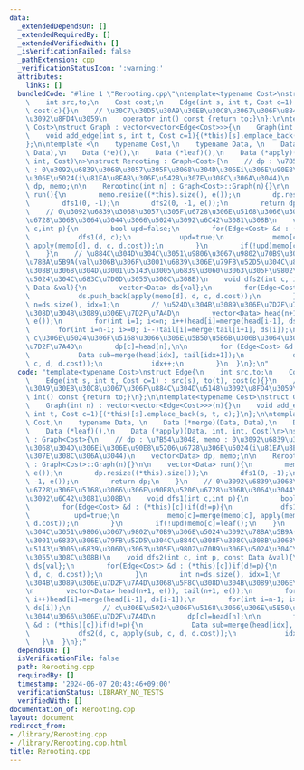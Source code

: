 ```yaml
---
data:
  _extendedDependsOn: []
  _extendedRequiredBy: []
  _extendedVerifiedWith: []
  _isVerificationFailed: false
  _pathExtension: cpp
  _verificationStatusIcon: ':warning:'
  attributes:
    links: []
  bundledCode: "#line 1 \"Rerooting.cpp\"\ntemplate<typename Cost>\nstruct Edge{\n\
    \    int src,to;\n    Cost cost;\n    Edge(int s, int t, Cost c=1) : src(s), to(t),\
    \ cost(c){}\n    // \u30C7\u30D5\u30A9\u30EB\u30C8\u3067\u306F\u884C\u304D\u5148\
    \u3092\u8FD4\u3059\n    operator int() const {return to;}\n};\n\ntemplate<typename\
    \ Cost>\nstruct Graph : vector<vector<Edge<Cost>>>{\n    Graph(int n) : vector<vector<Edge<Cost>>>(n){}\n\
    \    void add_edge(int s, int t, Cost c=1){(*this)[s].emplace_back(s, t, c);}\n\
    };\n\ntemplate <\n    typename Cost,\n    typename Data, \n    Data (*merge)(Data,\
    \ Data),\n    Data (*e)(),\n    Data (*leaf)(),\n    Data (*apply)(Data, int,\
    \ int, Cost)\n>\nstruct Rerooting : Graph<Cost>{\n    // dp : \u7B54\u3048, memo\
    \ : 0\u3092\u6839\u3068\u3057\u305F\u3068\u304D\u306Ei\u306E\u90E8\u5206\u6728\
    \u306E\u5024(i\u81EA\u8EAB\u306F\u542B\u307E\u308C\u306A\u3044)\n    vector<Data>\
    \ dp, memo;\n\n    Rerooting(int n) : Graph<Cost>::Graph(n){}\n\n    vector<Data>\
    \ run(){\n        memo.resize((*this).size(), e());\n        dp.resize((*this).size());\n\
    \        dfs1(0, -1);\n        dfs2(0, -1, e());\n        return dp;\n    }\n\
    \    // 0\u3092\u6839\u3068\u3057\u305F\u6728\u306E\u5168\u3066\u306E\u90E8\u5206\
    \u6728\u306B\u3064\u3044\u3066\u5024\u3092\u6C42\u3081\u308B\n    void dfs1(int\
    \ c,int p){\n        bool upd=false;\n        for(Edge<Cost> &d : (*this)[c])if(d!=p){\n\
    \            dfs1(d, c);\n            upd=true;\n            memo[c]=merge(memo[c],\
    \ apply(memo[d], d, c, d.cost));\n        }\n        if(!upd)memo[c]=leaf();\n\
    \    }\n    // \u884C\u304D\u304C\u3051\u9806\u3067\u9802\u70B9\u306E\u5024\u3092\
    \u78BA\u5B9A(val\u306B\u306F\u3001\u6839\u306E\u79FB\u52D5\u304C\u884C\u308F\u308C\
    \u308B\u3068\u304D\u3001\u5143\u3005\u6839\u3060\u3063\u305F\u9802\u70B9\u306E\
    \u5024\u304C\u683C\u7D0D\u3055\u308C\u308B)\n    void dfs2(int c, int p, const\
    \ Data &val){\n        vector<Data> ds{val};\n        for(Edge<Cost> &d : (*this)[c])if(d!=p){\n\
    \            ds.push_back(apply(memo[d], d, c, d.cost));\n        }\n        int\
    \ n=ds.size(), idx=1;\n        // \u524D\u304B\u3089\u306E\u7D2F\u7A4D\u3068\u5F8C\
    \u308D\u304B\u3089\u306E\u7D2F\u7A4D\n        vector<Data> head(n+1, e()), tail(n+1,\
    \ e());\n        for(int i=1; i<=n; i++)head[i]=merge(head[i-1], ds[i-1]);\n \
    \       for(int i=n-1; i>=0; i--)tail[i]=merge(tail[i+1], ds[i]);\n        //\
    \ c\u306E\u5024\u306F\u5168\u3066\u306E\u5B50\u5B6B\u306B\u3064\u3044\u3066\u306E\
    \u7D2F\u7A4D\n        dp[c]=head[n];\n\n        for (Edge<Cost> &d : (*this)[c])if(d!=p){\n\
    \            Data sub=merge(head[idx], tail[idx+1]);\n            dfs2(d, c, apply(sub,\
    \ c, d, d.cost));\n            idx++;\n        }\n  }\n};\n"
  code: "template<typename Cost>\nstruct Edge{\n    int src,to;\n    Cost cost;\n\
    \    Edge(int s, int t, Cost c=1) : src(s), to(t), cost(c){}\n    // \u30C7\u30D5\
    \u30A9\u30EB\u30C8\u3067\u306F\u884C\u304D\u5148\u3092\u8FD4\u3059\n    operator\
    \ int() const {return to;}\n};\n\ntemplate<typename Cost>\nstruct Graph : vector<vector<Edge<Cost>>>{\n\
    \    Graph(int n) : vector<vector<Edge<Cost>>>(n){}\n    void add_edge(int s,\
    \ int t, Cost c=1){(*this)[s].emplace_back(s, t, c);}\n};\n\ntemplate <\n    typename\
    \ Cost,\n    typename Data, \n    Data (*merge)(Data, Data),\n    Data (*e)(),\n\
    \    Data (*leaf)(),\n    Data (*apply)(Data, int, int, Cost)\n>\nstruct Rerooting\
    \ : Graph<Cost>{\n    // dp : \u7B54\u3048, memo : 0\u3092\u6839\u3068\u3057\u305F\
    \u3068\u304D\u306Ei\u306E\u90E8\u5206\u6728\u306E\u5024(i\u81EA\u8EAB\u306F\u542B\
    \u307E\u308C\u306A\u3044)\n    vector<Data> dp, memo;\n\n    Rerooting(int n)\
    \ : Graph<Cost>::Graph(n){}\n\n    vector<Data> run(){\n        memo.resize((*this).size(),\
    \ e());\n        dp.resize((*this).size());\n        dfs1(0, -1);\n        dfs2(0,\
    \ -1, e());\n        return dp;\n    }\n    // 0\u3092\u6839\u3068\u3057\u305F\
    \u6728\u306E\u5168\u3066\u306E\u90E8\u5206\u6728\u306B\u3064\u3044\u3066\u5024\
    \u3092\u6C42\u3081\u308B\n    void dfs1(int c,int p){\n        bool upd=false;\n\
    \        for(Edge<Cost> &d : (*this)[c])if(d!=p){\n            dfs1(d, c);\n \
    \           upd=true;\n            memo[c]=merge(memo[c], apply(memo[d], d, c,\
    \ d.cost));\n        }\n        if(!upd)memo[c]=leaf();\n    }\n    // \u884C\u304D\
    \u304C\u3051\u9806\u3067\u9802\u70B9\u306E\u5024\u3092\u78BA\u5B9A(val\u306B\u306F\
    \u3001\u6839\u306E\u79FB\u52D5\u304C\u884C\u308F\u308C\u308B\u3068\u304D\u3001\
    \u5143\u3005\u6839\u3060\u3063\u305F\u9802\u70B9\u306E\u5024\u304C\u683C\u7D0D\
    \u3055\u308C\u308B)\n    void dfs2(int c, int p, const Data &val){\n        vector<Data>\
    \ ds{val};\n        for(Edge<Cost> &d : (*this)[c])if(d!=p){\n            ds.push_back(apply(memo[d],\
    \ d, c, d.cost));\n        }\n        int n=ds.size(), idx=1;\n        // \u524D\
    \u304B\u3089\u306E\u7D2F\u7A4D\u3068\u5F8C\u308D\u304B\u3089\u306E\u7D2F\u7A4D\
    \n        vector<Data> head(n+1, e()), tail(n+1, e());\n        for(int i=1; i<=n;\
    \ i++)head[i]=merge(head[i-1], ds[i-1]);\n        for(int i=n-1; i>=0; i--)tail[i]=merge(tail[i+1],\
    \ ds[i]);\n        // c\u306E\u5024\u306F\u5168\u3066\u306E\u5B50\u5B6B\u306B\u3064\
    \u3044\u3066\u306E\u7D2F\u7A4D\n        dp[c]=head[n];\n\n        for (Edge<Cost>\
    \ &d : (*this)[c])if(d!=p){\n            Data sub=merge(head[idx], tail[idx+1]);\n\
    \            dfs2(d, c, apply(sub, c, d, d.cost));\n            idx++;\n     \
    \   }\n  }\n};"
  dependsOn: []
  isVerificationFile: false
  path: Rerooting.cpp
  requiredBy: []
  timestamp: '2024-06-07 20:43:46+09:00'
  verificationStatus: LIBRARY_NO_TESTS
  verifiedWith: []
documentation_of: Rerooting.cpp
layout: document
redirect_from:
- /library/Rerooting.cpp
- /library/Rerooting.cpp.html
title: Rerooting.cpp
---
```

